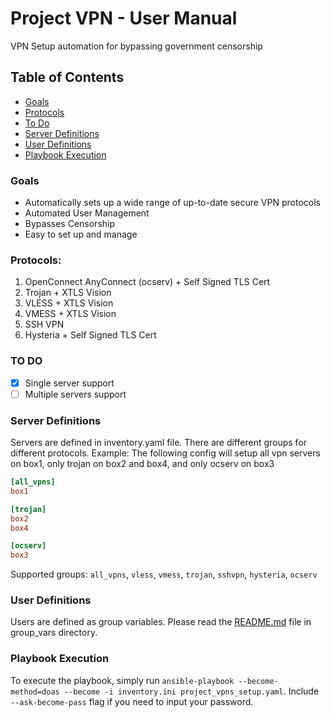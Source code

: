 # Project VPN - User Manual
VPN Setup automation for bypassing government censorship

## Table of Contents
  - [Goals](#goals)
  - [Protocols](#protocols)
  - [To Do](#to-do)
  - [Server Definitions](#server-definitions)
  - [User Definitions](#user-definitions)
  - [Playbook Execution](#playbook-execution)

### Goals
- Automatically sets up a wide range of up-to-date secure VPN protocols
- Automated User Management
- Bypasses Censorship
- Easy to set up and manage

### Protocols:
1. OpenConnect AnyConnect (ocserv) + Self Signed TLS Cert
2. Trojan + XTLS Vision
3. VLESS + XTLS Vision
4. VMESS + XTLS Vision
5. SSH VPN
6. Hysteria + Self Signed TLS Cert

### TO DO
- [X] Single server support
- [ ] Multiple servers support

### Server Definitions
Servers are defined in inventory.yaml file. There are different groups for different protocols.
Example: The following config will setup all vpn servers on box1, only trojan on box2 and box4, and only ocserv on box3

```ini
[all_vpns]
box1

[trojan]
box2
box4

[ocserv]
box3
```
Supported groups: `all_vpns`, `vless`, `vmess`, `trojan`, `sshvpn`, `hysteria`, `ocserv`

### User Definitions
Users are defined as group variables. Please read the [README.md](group_vars/README.md) file in group_vars directory.

### Playbook Execution
To execute the playbook, simply run `ansible-playbook --become-method=doas --become -i inventory.ini project_vpns_setup.yaml`. Include `--ask-become-pass` flag if you need to input your password.
